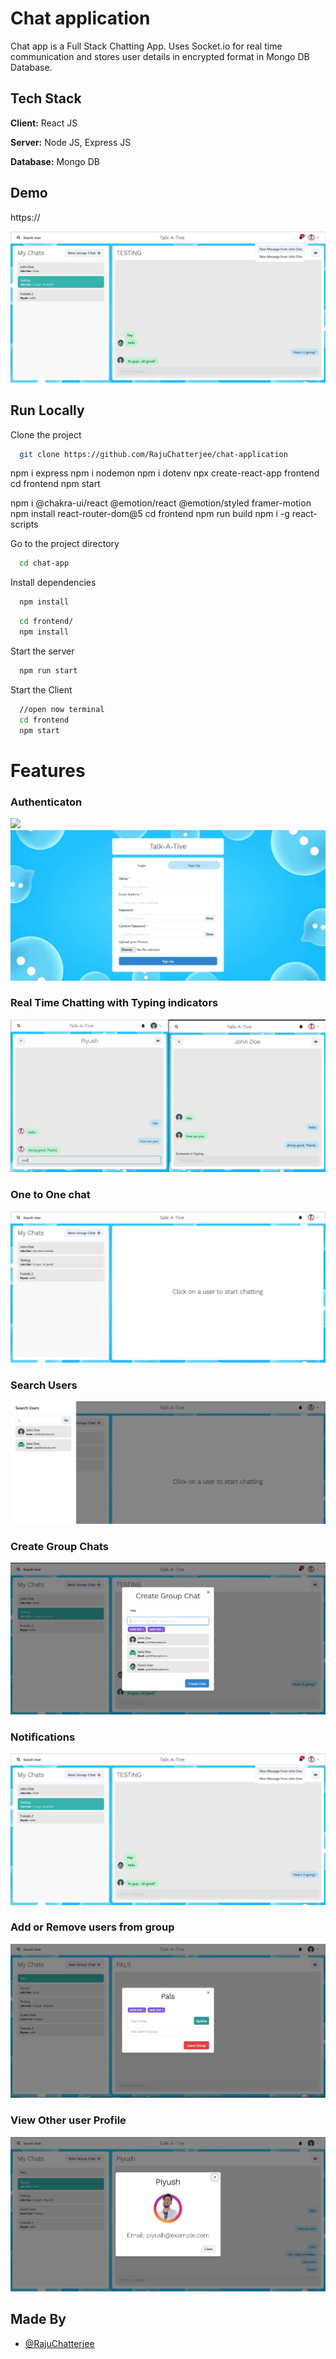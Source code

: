 
# Chat application

Chat app is a Full Stack Chatting App.
Uses Socket.io for real time communication and stores user details in encrypted format in Mongo DB Database.
## Tech Stack

**Client:** React JS

**Server:** Node JS, Express JS

**Database:** Mongo DB
  
## Demo

https://

![](https://github.com/RajuChatterjee/chat-application/blob/master/screenshots/group%20%2B%20notif.PNG)
## Run Locally

Clone the project

```bash
  git clone https://github.com/RajuChatterjee/chat-application
```

npm i express
npm i nodemon
npm i dotenv
npx create-react-app frontend
cd frontend
npm start

npm i @chakra-ui/react @emotion/react @emotion/styled framer-motion
npm install react-router-dom@5
cd frontend
npm run build
npm i -g react-scripts

Go to the project directory

```bash
  cd chat-app
```

Install dependencies

```bash
  npm install
```

```bash
  cd frontend/
  npm install
```

Start the server

```bash
  npm run start
```
Start the Client

```bash
  //open now terminal
  cd frontend
  npm start
```

  
# Features

### Authenticaton
![](https://github.com/RajuChatterjee/chat-applicationp/blob/master/screenshots/login.PNG)
![](https://github.com/RajuChatterjee/chat-application/blob/master/screenshots/signup.PNG)
### Real Time Chatting with Typing indicators
![](https://github.com/RajuChatterjee/chat-application/blob/master/screenshots/real-time.PNG)
### One to One chat
![](https://github.com/RajuChatterjee/chat-application/blob/master/screenshots/mainscreen.PNG)
### Search Users
![](https://github.com/RajuChatterjee/chat-application/blob/master/screenshots/search.PNG)
### Create Group Chats
![](https://github.com/RajuChatterjee/chat-application/blob/master/screenshots/new%20grp.PNG)
### Notifications 
![](https://github.com/RajuChatterjee/chat-application/blob/master/screenshots/group%20%2B%20notif.PNG)
### Add or Remove users from group
![](https://github.com/RajuChatterjee/chat-application/blob/master/screenshots/add%20rem.PNG)
### View Other user Profile
![](https://github.com/RajuChatterjee/chat-application/blob/master/screenshots/profile.PNG)
## Made By

- [@RajuChatterjee](https://github.com/RajuChatterjee/)

  
